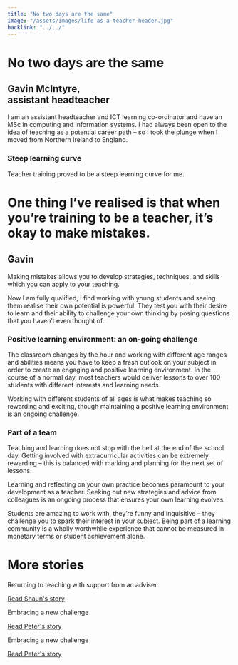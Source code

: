 ```yaml
---
title: "No two days are the same"
image: "/assets/images/life-as-a-teacher-header.jpg"
backlink: "../../"
---
```


<div class="content-wrapper">
    <div class="content__right">
    </div>
    <div class="content__left">
        <div class="stories">
            <h1>No two days are the same</h1>
            <div class="story-header">
                <div class="story-header__thumb" style="background-image:url('/assets/images/stories-karen.png')"></div>
                <div class="story-header__label">
                    <h2>Gavin McIntyre,<br/> assistant headteacher</h2>
                </div>
            </div>
            
   <p class="prominent">
              I am an assistant headteacher and ICT learning co-ordinator and have an MSc in computing and information systems. I had always been open to the idea of teaching as a potential career path – so I took the plunge when I moved from Northern Ireland to England. 
            </p>
            
   <h3>Steep learning curve</h3>
<p>Teacher training proved to be a steep learning curve for me.

            
  <div>
                <div class="quote-block">
                    <span class="icon-quote"></span>
                    <h1>One thing I’ve realised is that when you’re training to be a teacher, it’s okay to make mistakes.<span class="icon-quote quote-close"></span></h1>
                    <h2>Gavin</h2>
                </div>
                <p>Making mistakes allows you to develop strategies, techniques, and skills which you can apply to your teaching.</p>


                
  </div>
                 
                 
  <p>Now I am fully qualified, I find working with young students and seeing them realise their own potential is powerful. They test you with their desire to learn and their ability to challenge your own thinking by posing questions that you haven’t even thought of.</p>
<h3>Positive learning environment: an on-going challenge</h3>
<p>The classroom changes by the hour and working with different age ranges and abilities means you have to keep a fresh outlook on your subject in order to create an engaging and positive learning environment. In the course of a normal day, most teachers would deliver lessons to over 100 students with different interests and learning needs.</p>
<p>Working with different students of all ages is what makes teaching so rewarding and exciting, though maintaining a positive learning environment is an ongoing challenge.</p>
<h3>Part of a team</h3>
<p>Teaching and learning does not stop with the bell at the end of the school day. Getting involved with extracurricular activities can be extremely rewarding – this is balanced with marking and planning for the next set of lessons.</p>
<p> Learning and reflecting on your own practice becomes paramount to your development as a teacher. Seeking out new strategies and advice from colleagues is an ongoing process that ensures your own learning evolves.</p>
<p>Students are amazing to work with, they’re funny and inquisitive – they challenge you to spark their interest in your subject. Being part of a learning community is a wholly worthwhile experience that cannot be measured in monetary terms or student achievement alone.</p>










   </div>
    </div>
</div>

<div class="more-stories">
    <h1 class="more-stories_header strapline">More stories</h1>
    <div class="more-stories__thumbs">
        <div class="more-stories__thumbs__thumb">
            <a href="/life-as-a-teacher/my-story-into-teaching/international-career-changers/returning-to-teaching-with-support-from-an-adviser">
                <div class="more-stories__thumbs__thumb__img" style="background-image:url('/assets/images/stories-karen.png')"></div>
            </a>
            <div class="more-stories__thumbs__thumb__content">
                <p>Returning to teaching with support from an adviser</p>
                <a class="git-link" href="returning-to-teaching-with-support-from-an-adviser">Read Shaun's story  <i class="fas fa-chevron-right"></i></a>
            </div>
        </div>
        <div class="more-stories__thumbs__thumb">
            <a href="/life-as-a-teacher/my-story-into-teaching/career-changers/karens-story">
                <div class="more-stories__thumbs__thumb__img" style="background-image:url('/assets/images/stories-karen.png')"></div>
            </a>
            <div class="more-stories__thumbs__thumb__content">
                <p>Embracing a new challenge</p>
                <a class="git-link" href="#">Read Peter's story  <i class="fas fa-chevron-right"></i></a>
            </div>
        </div>
        <div class="more-stories__thumbs__thumb">
            <a href="/life-as-a-teacher/my-story-into-teaching/career-changers/karens-story">
                <div class="more-stories__thumbs__thumb__img" style="background-image:url('/assets/images/stories-karen.png')"></div>
            </a>
            <div class="more-stories__thumbs__thumb__content">
                <p>Embracing a new challenge</p>
                <a class="git-link" href="/life-as-a-teacher/my-story-into-teaching/career-changers/karens-story">Read Peter's story <i class="fas fa-chevron-right"></i></a>
            </div>
        </div>
    </div>
</div>





